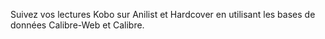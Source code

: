 Suivez vos lectures Kobo sur Anilist et Hardcover en utilisant les bases de données Calibre-Web et Calibre.